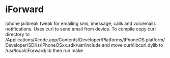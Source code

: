 # iForward
iphone jailbreak tweak for emailing sms, imessage, calls and voicemails notifications. Uses curl to send email from device. To compile copy curl directory to /Applications/Xcode.app/Contents/Developer/Platforms/iPhoneOS.platform/Developer/SDKs/iPhoneOSxx.sdk/usr/include and move curl/libcurl.dylib to /usr/local/iForward/lib then run make
